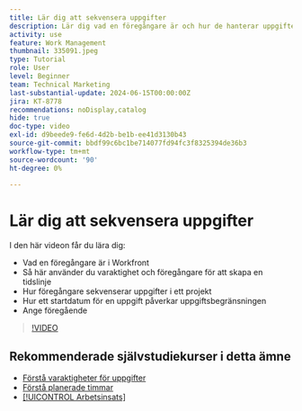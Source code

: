 ```yaml
---
title: Lär dig att sekvensera uppgifter
description: Lär dig vad en föregångare är och hur de hanterar uppgifter i ett projekt. Lär dig sedan att använda varaktighet och föregångare för att skapa en tidslinje.
activity: use
feature: Work Management
thumbnail: 335091.jpeg
type: Tutorial
role: User
level: Beginner
team: Technical Marketing
last-substantial-update: 2024-06-15T00:00:00Z
jira: KT-8778
recommendations: noDisplay,catalog
hide: true
doc-type: video
exl-id: d9beede9-fe6d-4d2b-be1b-ee41d3130b43
source-git-commit: bbdf99c6bc1be714077fd94fc3f8325394de36b3
workflow-type: tm+mt
source-wordcount: '90'
ht-degree: 0%

---
```


# Lär dig att sekvensera uppgifter

I den här videon får du lära dig:

* Vad en föregångare är i Workfront
* Så här använder du varaktighet och föregångare för att skapa en tidslinje
* Hur föregångare sekvenserar uppgifter i ett projekt
* Hur ett startdatum för en uppgift påverkar uppgiftsbegränsningen
* Ange föregående

>[!VIDEO](https://video.tv.adobe.com/v/335091/?quality=12&learn=on&enablevpops=1)

<!--
Learn more urls
There's a lot more you can learn about predecessors, such as dependency type and lag. [!DNL Workfront] recommends getting the basics down first, then pulling those other features into your project planning. If you're curious, here are some articles about additional functionality.
Overview of task predecessors
Create predecessor relationships by chaining tasks
Creating a predecessor relationship on the task list
Overview of lag types
Overview of task dependency types
-->

## Rekommenderade självstudiekurser i detta ämne

* [Förstå varaktigheter för uppgifter](/help/manage-work/tasks/understand-task-durations.md)
* [Förstå planerade timmar](/help/manage-work/tasks/understand-planned-hours.md)
* [[!UICONTROL Arbetsinsats]](/help/manage-work/tasks/understand-work-effort.md)
